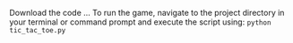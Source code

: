 Download the code ... 
To run the game, navigate to the project directory in your terminal or command prompt and execute the script using:
`python tic_tac_toe.py`
